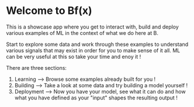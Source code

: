 # Welcome to Bf(x)

This is a showcase app where you get to interact with, build and deploy various examples of ML in the context of what we do here at B. 

Start to explore some data and work through these examples to understand various signals that may exist in order for you to make sense of it all. ML can be very useful at this so take your time and enoy it ! 

There are three sections:

1. Learning --> Browse some examples already built for you !
2. Building --> Take a look at some data and try building a model yourself ! 
3. Deployment --> Now you have your model, see what it can do and how what you have defined as your "input" shapes the resulting output ! 
